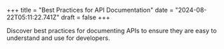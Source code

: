 +++
title = "Best Practices for API Documentation"
date = "2024-08-22T05:11:22.741Z"
draft = false
+++

  Discover best practices for documenting APIs to ensure they are easy to understand and use for developers.
        